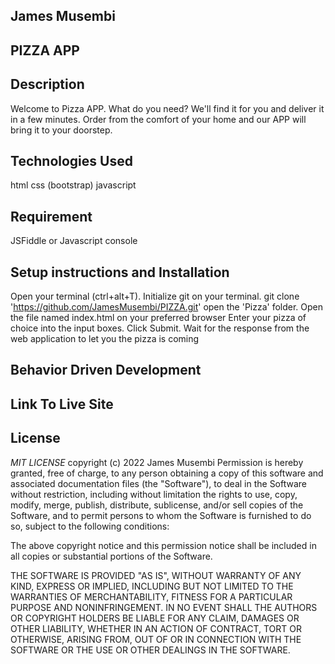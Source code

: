 ## James Musembi
## PIZZA APP
## Description
   Welcome to Pizza APP. What do you need? We'll find it for you and deliver it in a few minutes. Order from the comfort of your home and our APP will bring it to your doorstep.
## Technologies Used
  html
  css (bootstrap)
  javascript
## Requirement
  JSFiddle or Javascript console
## Setup instructions and Installation
  Open your terminal (ctrl+alt+T).
  Initialize git on your terminal.
  git clone 'https://github.com/JamesMusembi/PIZZA.git'
  open the 'Pizza' folder.
  Open the file named index.html on your preferred browser
  Enter your pizza of choice into the input boxes.
  Click Submit.
  Wait for the response from the web application to let you the pizza is coming
## Behavior Driven Development
  
   
## Link To Live Site
## License
   *MIT LICENSE*
    copyright (c) 2022 James Musembi
   Permission is hereby granted, free of charge, to any person obtaining a copy of this software and associated documentation files (the "Software"), to deal in the Software without restriction, including without limitation the rights to use, copy, modify, merge, publish, distribute, sublicense, and/or sell copies of the Software, and to permit persons to whom the Software is furnished to do so, subject to the following conditions:

The above copyright notice and this permission notice shall be included in all copies or substantial portions of the Software.

THE SOFTWARE IS PROVIDED "AS IS", WITHOUT WARRANTY OF ANY KIND, EXPRESS OR IMPLIED, INCLUDING BUT NOT LIMITED TO THE WARRANTIES OF MERCHANTABILITY, FITNESS FOR A PARTICULAR PURPOSE AND NONINFRINGEMENT. IN NO EVENT SHALL THE AUTHORS OR COPYRIGHT HOLDERS BE LIABLE FOR ANY CLAIM, DAMAGES OR OTHER LIABILITY, WHETHER IN AN ACTION OF CONTRACT, TORT OR OTHERWISE, ARISING FROM, OUT OF OR IN CONNECTION WITH THE SOFTWARE OR THE USE OR OTHER DEALINGS IN THE SOFTWARE.
